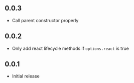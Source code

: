 ## 0.0.3

- Call parent constructor properly

## 0.0.2

- Only add react lifecycle methods if `options.react` is true

## 0.0.1

- Initial release
